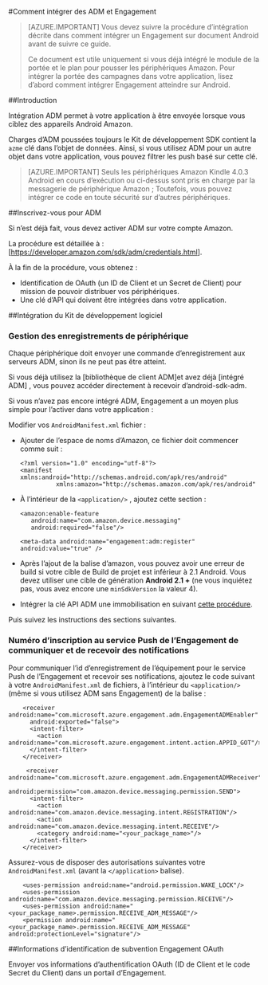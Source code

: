 <properties
    pageTitle="Intégration du SDK Android Azure Engagement Mobile"
    description="Dernières mises à jour et les procédures pour Android SDK pour Azure Mobile Engagement"
    services="mobile-engagement"
    documentationCenter="mobile"
    authors="piyushjo"
    manager="dwrede"
    editor="" />

<tags
    ms.service="mobile-engagement"
    ms.workload="mobile"
    ms.tgt_pltfrm="mobile-android"
    ms.devlang="Java"
    ms.topic="article"
    ms.date="08/19/2016"
    ms.author="piyushjo" />


#<a name="how-to-integrate-adm-with-engagement"></a>Comment intégrer des ADM et Engagement

> [AZURE.IMPORTANT] Vous devez suivre la procédure d’intégration décrite dans comment intégrer un Engagement sur document Android avant de suivre ce guide.
>
> Ce document est utile uniquement si vous déjà intégré le module de la portée et le plan pour pousser les périphériques Amazon. Pour intégrer la portée des campagnes dans votre application, lisez d’abord comment intégrer Engagement atteindre sur Android.

##<a name="introduction"></a>Introduction

Intégration ADM permet à votre application à être envoyée lorsque vous ciblez des appareils Android Amazon.

Charges d’ADM poussées toujours le Kit de développement SDK contient la `azme` clé dans l’objet de données. Ainsi, si vous utilisez ADM pour un autre objet dans votre application, vous pouvez filtrer les push basé sur cette clé.

> [AZURE.IMPORTANT] Seuls les périphériques Amazon Kindle 4.0.3 Android en cours d’exécution ou ci-dessus sont pris en charge par la messagerie de périphérique Amazon ; Toutefois, vous pouvez intégrer ce code en toute sécurité sur d’autres périphériques.

##<a name="sign-up-to-adm"></a>Inscrivez-vous pour ADM

Si n’est déjà fait, vous devez activer ADM sur votre compte Amazon.

La procédure est détaillée à : [<https://developer.amazon.com/sdk/adm/credentials.html>].

À la fin de la procédure, vous obtenez :

-   Identification de OAuth (un ID de Client et un Secret de Client) pour mission de pouvoir distribuer vos périphériques.
-   Une clé d’API qui doivent être intégrées dans votre application.

##<a name="sdk-integration"></a>Intégration du Kit de développement logiciel

### <a name="managing-device-registrations"></a>Gestion des enregistrements de périphérique

Chaque périphérique doit envoyer une commande d’enregistrement aux serveurs ADM, sinon ils ne peut pas être atteint.

Si vous déjà utilisez la [bibliothèque de client ADM]et avez déjà [intégré ADM] , vous pouvez accéder directement à recevoir d’android-sdk-adm.

Si vous n’avez pas encore intégré ADM, Engagement a un moyen plus simple pour l’activer dans votre application :

Modifier vos `AndroidManifest.xml` fichier :

-   Ajouter de l’espace de noms d’Amazon, ce fichier doit commencer comme suit :

        <?xml version="1.0" encoding="utf-8"?>
        <manifest xmlns:android="http://schemas.android.com/apk/res/android"
                  xmlns:amazon="http://schemas.amazon.com/apk/res/android"

-   À l’intérieur de la `<application/>` , ajoutez cette section :

        <amazon:enable-feature
           android:name="com.amazon.device.messaging"
           android:required="false"/>

        <meta-data android:name="engagement:adm:register" android:value="true" />

-   Après l’ajout de la balise d’amazon, vous pouvez avoir une erreur de build si votre cible de Build de projet est inférieur à 2.1 Android. Vous devez utiliser une cible de génération **Android 2.1 +** (ne vous inquiétez pas, vous avez encore une `minSdkVersion` la valeur 4).
-   Intégrer la clé API ADM une immobilisation en suivant [cette procédure].

Puis suivez les instructions des sections suivantes.

### <a name="communicate-registration-id-to-the-engagement-push-service-and-receive-notifications"></a>Numéro d’inscription au service Push de l’Engagement de communiquer et de recevoir des notifications

Pour communiquer l’id d’enregistrement de l’équipement pour le service Push de l’Engagement et recevoir ses notifications, ajoutez le code suivant à votre `AndroidManifest.xml` de fichiers, à l’intérieur du `<application/>` (même si vous utilisez ADM sans Engagement) de la balise :

        <receiver android:name="com.microsoft.azure.engagement.adm.EngagementADMEnabler"
          android:exported="false">
          <intent-filter>
            <action android:name="com.microsoft.azure.engagement.intent.action.APPID_GOT"/>
          </intent-filter>
        </receiver>

         <receiver android:name="com.microsoft.azure.engagement.adm.EngagementADMReceiver"
           android:permission="com.amazon.device.messaging.permission.SEND">
          <intent-filter>
            <action android:name="com.amazon.device.messaging.intent.REGISTRATION"/>
            <action android:name="com.amazon.device.messaging.intent.RECEIVE"/>
            <category android:name="<your_package_name>"/>
          </intent-filter>
        </receiver>   

Assurez-vous de disposer des autorisations suivantes votre `AndroidManifest.xml` (avant la `</application>` balise).

        <uses-permission android:name="android.permission.WAKE_LOCK"/>
        <uses-permission android:name="com.amazon.device.messaging.permission.RECEIVE"/>
        <uses-permission android:name="<your_package_name>.permission.RECEIVE_ADM_MESSAGE"/>
        <permission android:name="<your_package_name>.permission.RECEIVE_ADM_MESSAGE" android:protectionLevel="signature"/>

##<a name="grant-engagement-oauth-credentials"></a>Informations d’identification de subvention Engagement OAuth

Envoyer vos informations d’authentification OAuth (ID de Client et le code Secret du Client) dans un portail d’Engagement.

[< https://developer.amazon.com/sdk/adm/credentials.html>]:https://developer.amazon.com/sdk/adm/credentials.html
[Bibliothèque client ADM]:https://developer.amazon.com/sdk/adm/setup.html
[ADM intégré]:https://developer.amazon.com/sdk/adm/integrating-app.html
[Cette procédure]:https://developer.amazon.com/sdk/adm/integrating-app.html#Asset
